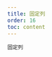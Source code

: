 ```yaml
---
title: 固定列
order: 16
toc: content
---
```


<code src='../examples/FixedColumn.tsx' description="横向内容过多时，可选择固定列。固定列需要使用`fixed`属性，它接受 `left` | `right`，表示左边固定还是右边固定。">固定列</code>
